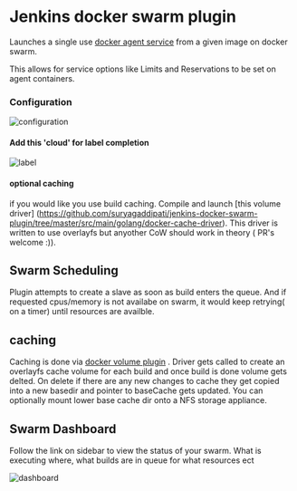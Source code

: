# Jenkins docker swarm plugin

Launches a single use [docker agent service](https://docs.docker.com/engine/swarm/how-swarm-mode-works/services/) from a given image on docker swarm.

This allows for service options like Limits and Reservations to be set on agent containers.

### Configuration

![configuration](http://i.imgur.com/sd5kVSr.png "Configuration")

#### Add this 'cloud' for label completion
![label](http://i.imgur.com/IfyzNW7.png)

#### optional caching
if you would like you use build caching. Compile and launch [this volume driver] (https://github.com/suryagaddipati/jenkins-docker-swarm-plugin/tree/master/src/main/golang/docker-cache-driver). This driver is written to use overlayfs but anyother CoW should work in theory ( PR's welcome :)).

## Swarm Scheduling

Plugin attempts to create a slave as soon as build enters the queue. And if requested cpus/memory is not availabe on swarm, it would keep retrying( on a timer) until resources are availble.

## caching
 Caching is done via [docker volume plugin](https://github.com/suryagaddipati/jenkins-docker-swarm-plugin/tree/master/src/main/golang/docker-cache-driver) .
 Driver gets called to create an overlayfs cache volume  for each build and once build is done volume gets delted. On delete if there are any new changes to cache they get copied into a new basedir and pointer to baseCache gets updated. You can optionally mount lower base cache dir onto a NFS storage appliance.

## Swarm Dashboard

Follow the link on sidebar to view the status of your swarm. What is executing where, what builds are in queue for what resources ect

![dashboard](http://i.imgur.com/A4Ltqkh.png "Dashboard")
